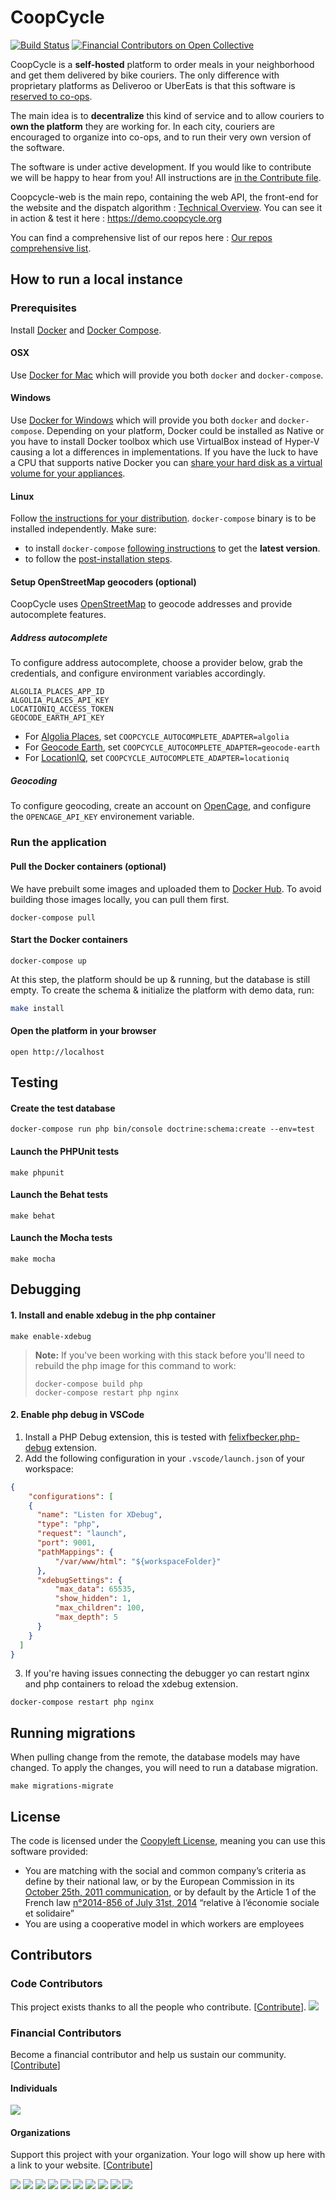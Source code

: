 CoopCycle
=========

[![Build Status](https://travis-ci.org/coopcycle/coopcycle-web.svg?branch=master)](https://travis-ci.org/coopcycle/coopcycle-web)
[![Financial Contributors on Open Collective](https://opencollective.com/coopcycle/all/badge.svg?label=financial+contributors)](https://opencollective.com/coopcycle) 

CoopCycle is a **self-hosted** platform to order meals in your neighborhood and get them delivered by bike couriers. The only difference with proprietary platforms as Deliveroo or UberEats is that this software is [reserved to co-ops](#license).

The main idea is to **decentralize** this kind of service and to allow couriers to **own the platform** they are working for.
In each city, couriers are encouraged to organize into co-ops, and to run their very own version of the software.

The software is under active development. If you would like to contribute we will be happy to hear from you! All instructions are [in the Contribute file](CONTRIBUTING.md).

Coopcycle-web is the main repo, containing the web API, the front-end for the website and the dispatch algorithm : [Technical Overview](https://github.com/coopcycle/coopcycle-web/wiki/Technical-Overview). You can see it in action & test it here : https://demo.coopcycle.org

You can find a comprehensive list of our repos here : [Our repos comprehensive list](https://github.com/coopcycle/coopcycle-web/wiki/Our-repos-comprehensive-list).

How to run a local instance
---------------------------

### Prerequisites

Install [Docker](https://www.docker.com/) and [Docker Compose](https://docs.docker.com/compose/install).

#### OSX

Use [Docker for Mac](https://www.docker.com/docker-mac) which will provide you both `docker` and `docker-compose`.

#### Windows

Use [Docker for Windows](https://www.docker.com/docker-windows) which will provide you both `docker` and `docker-compose`.
Depending on your platform, Docker could be installed as Native or you have to install Docker toolbox which use VirtualBox instead of Hyper-V causing a lot a differences in implementations.
If you have the luck to have a CPU that supports native Docker you can [share your hard disk as a virtual volume for your appliances](https://blogs.msdn.microsoft.com/stevelasker/2016/06/14/configuring-docker-for-windows-volumes/).

#### Linux

Follow [the instructions for your distribution](https://docs.docker.com/install/). `docker-compose` binary is to be installed independently.
Make sure:
- to install `docker-compose` [following instructions](https://docs.docker.com/compose/install/) to get the **latest version**.
- to follow the [post-installation steps](https://docs.docker.com/install/linux/linux-postinstall/).

#### Setup OpenStreetMap geocoders (optional)

CoopCycle uses [OpenStreetMap](https://www.openstreetmap.org/) to geocode addresses and provide autocomplete features.

##### Address autocomplete

To configure address autocomplete, choose a provider below, grab the credentials, and configure environment variables accordingly.

```
ALGOLIA_PLACES_APP_ID
ALGOLIA_PLACES_API_KEY
LOCATIONIQ_ACCESS_TOKEN
GEOCODE_EARTH_API_KEY
```

- For [Algolia Places](https://community.algolia.com/places/), set `COOPCYCLE_AUTOCOMPLETE_ADAPTER=algolia`
- For [Geocode Earth](https://geocode.earth/), set `COOPCYCLE_AUTOCOMPLETE_ADAPTER=geocode-earth`
- For [LocationIQ](https://locationiq.com/), set `COOPCYCLE_AUTOCOMPLETE_ADAPTER=locationiq`

##### Geocoding

To configure geocoding, create an account on [OpenCage](https://opencagedata.com/), and configure the `OPENCAGE_API_KEY` environement variable.

### Run the application

#### Pull the Docker containers (optional)

We have prebuilt some images and uploaded them to [Docker Hub](https://hub.docker.com/u/coopcycle).
To avoid building those images locally, you can pull them first.

```
docker-compose pull
```

#### Start the Docker containers

```
docker-compose up
```

At this step, the platform should be up & running, but the database is still empty.
To create the schema & initialize the platform with demo data, run:
```sh
make install
```

#### Open the platform in your browser
```
open http://localhost
```

Testing
-------

#### Create the test database

```
docker-compose run php bin/console doctrine:schema:create --env=test
```

#### Launch the PHPUnit tests

```
make phpunit
```

#### Launch the Behat tests

```
make behat
```

#### Launch the Mocha tests

```
make mocha
```
Debugging
------------------
#### 1. Install and enable xdebug in the php container

```
make enable-xdebug
```
> **Note:** If you've been working with this stack before you'll need to rebuild the php image for this command to work:
> ```
> docker-compose build php
> docker-compose restart php nginx
> ```

#### 2. Enable php debug in VSCode

1. Install a PHP Debug extension, this is tested with [felixfbecker.php-debug](https://marketplace.visualstudio.com/items?itemName=felixfbecker.php-debug) extension.
2. Add the following configuration in your `.vscode/launch.json` of your workspace:

```json
{
	"configurations": [
    {
      "name": "Listen for XDebug",
      "type": "php",
      "request": "launch",
      "port": 9001,
      "pathMappings": {
          "/var/www/html": "${workspaceFolder}"
      },
      "xdebugSettings": {
          "max_data": 65535,
          "show_hidden": 1,
          "max_children": 100,
          "max_depth": 5
      }
    }
  ]
}
```

3. If you're having issues connecting the debugger yo can restart nginx and php containers to reload the xdebug extension.

```
docker-compose restart php nginx
```

Running migrations
------------------

When pulling change from the remote, the database models may have changed. To apply the changes, you will need to run a database migration.

```
make migrations-migrate
```

License
-------

The code is licensed under the [Coopyleft License](https://wiki.coopcycle.org/en:license), meaning you can use this software provided:

- You are matching with the social and common company’s criteria as define by their national law, or by the European Commission in its [October 25th, 2011 communication](http://www.europarl.europa.eu/meetdocs/2009_2014/documents/com/com_com(2011)0681_/com_com(2011)0681_en.pdf), or by default by the Article 1 of the French law [n°2014-856 of July 31st, 2014](https://www.legifrance.gouv.fr/affichTexte.do?cidTexte=JORFTEXT000029313296&categorieLien=id) “relative à l’économie sociale et solidaire”
- You are using a cooperative model in which workers are employees

## Contributors

### Code Contributors

This project exists thanks to all the people who contribute. [[Contribute](CONTRIBUTING.md)].
<a href="https://github.com/coopcycle/coopcycle-web/graphs/contributors"><img src="https://opencollective.com/coopcycle/contributors.svg?width=890&button=false" /></a>

### Financial Contributors

Become a financial contributor and help us sustain our community. [[Contribute](https://opencollective.com/coopcycle/contribute)]

#### Individuals

<a href="https://opencollective.com/coopcycle"><img src="https://opencollective.com/coopcycle/individuals.svg?width=890"></a>

#### Organizations

Support this project with your organization. Your logo will show up here with a link to your website. [[Contribute](https://opencollective.com/coopcycle/contribute)]

<a href="https://opencollective.com/coopcycle/organization/0/website"><img src="https://opencollective.com/coopcycle/organization/0/avatar.svg"></a>
<a href="https://opencollective.com/coopcycle/organization/1/website"><img src="https://opencollective.com/coopcycle/organization/1/avatar.svg"></a>
<a href="https://opencollective.com/coopcycle/organization/2/website"><img src="https://opencollective.com/coopcycle/organization/2/avatar.svg"></a>
<a href="https://opencollective.com/coopcycle/organization/3/website"><img src="https://opencollective.com/coopcycle/organization/3/avatar.svg"></a>
<a href="https://opencollective.com/coopcycle/organization/4/website"><img src="https://opencollective.com/coopcycle/organization/4/avatar.svg"></a>
<a href="https://opencollective.com/coopcycle/organization/5/website"><img src="https://opencollective.com/coopcycle/organization/5/avatar.svg"></a>
<a href="https://opencollective.com/coopcycle/organization/6/website"><img src="https://opencollective.com/coopcycle/organization/6/avatar.svg"></a>
<a href="https://opencollective.com/coopcycle/organization/7/website"><img src="https://opencollective.com/coopcycle/organization/7/avatar.svg"></a>
<a href="https://opencollective.com/coopcycle/organization/8/website"><img src="https://opencollective.com/coopcycle/organization/8/avatar.svg"></a>
<a href="https://opencollective.com/coopcycle/organization/9/website"><img src="https://opencollective.com/coopcycle/organization/9/avatar.svg"></a>
